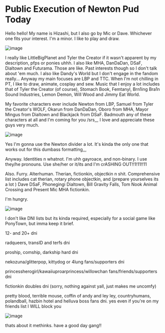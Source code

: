 # Public Execution of Newton Pud Today
Hello hello! My name is Hizashi, but I also go by Mic or Dave. Whichever one fits your interest. I'm a minor. I like to play and draw.

![image](https://github.com/user-attachments/assets/557582d2-121d-45b5-a057-544f63cb2fc9)

I really like LittleBigPlanet and Tyler the Creator if it wasn't apparent by my description, pfps or ponies uhhh. I also like MHA, DanDaDan, DSaF, Dialtown and Futurama. Those are like. Past interests though so I don't talk about 'em much. I also like Dandy's World but I don't engage in the fandom really... Anyway my main focuses are LBP and TTC. When I'm not chilling in PT, I like to draw, animate, cosplay and sew. Music that I enjoy a lot includes that of Tyler the Creator (of course), Stomach Book, Femtanyl, Brn1ing Bra1n Sound Industries, Lemon Demon, Will Wood and Jimmy Eat World.

My favorite characters ever include Newton from LBP, Samuel from Tyler the Creator's WOLF, Okarun from DanDaDan, Oboro from MHA, Mayor Mingus from Dialtown and Blackjack from DSaF. Badmouth any of these characters at all and I'm coming for you /srs,,, I love and appreciate these guys very much.

![image](https://github.com/user-attachments/assets/557582d2-121d-45b5-a057-544f63cb2fc9)

Yes I'm gonna use the Newton divider a lot. It's kinda the only one that works out for this dumbass formatting,,,

Anyway. Identities n whatnot. I'm uhh gayroace, and non-binary. I use they/he pronouns. Use she/her or it/its and I'm crASHING OUT!!1!11!!11

Also. Furry. Alterhuman. Therian, fictionkin, objectkin n shit. Comprehensive list includes cat therian, rotary phone objectkin, and (prepare yourselves its a lot ) Dave DSaF, Phonegingi Dialtown, Bill Gravity Falls, Tom Nook Animal Crossing and Present Mic MHA fictionkin.

I'm hungry.

![image](https://github.com/user-attachments/assets/557582d2-121d-45b5-a057-544f63cb2fc9)

I don't like DNI lists but its kinda required, especially for a social game like PonyTown, but imma keep it brief.

12- and 20+ dni

radqueers, transID and terfs dni

proship, comship, darkship hard dni

nekozuna/glitterpop, kittydog or 4lung fans/supporters dni

princessherogirl/kawaiiuproarprincess/willowchan fans/friends/supporters dni

fictionkin doubles dni (sorry, nothing against yall, just makes me uncomfy)

pretty blood, terrible mouse, coffin of andy and ley ley, countryhumans, polandball, hazbin hotel and helluva boss fans dni. yes even if you're on my friends list I WILL block you

![image](https://github.com/user-attachments/assets/557582d2-121d-45b5-a057-544f63cb2fc9)

thats about it methinks. have a good day gang!!


